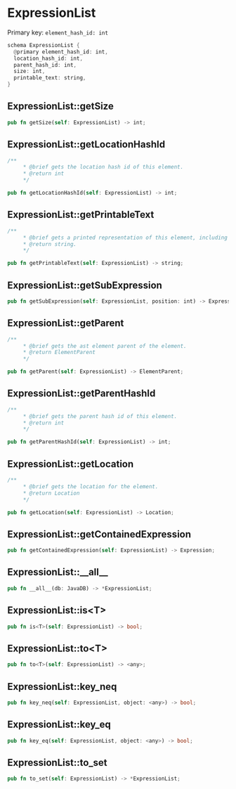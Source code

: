 # ExpressionList

Primary key: `element_hash_id: int`

```rust
schema ExpressionList {
  @primary element_hash_id: int,
  location_hash_id: int,
  parent_hash_id: int,
  size: int,
  printable_text: string,
}
```
## ExpressionList::getSize

```rust
pub fn getSize(self: ExpressionList) -> int;
```
## ExpressionList::getLocationHashId

```rust
/**
     * @brief gets the location hash id of this element.
     * @return int
     */
```
```rust
pub fn getLocationHashId(self: ExpressionList) -> int;
```
## ExpressionList::getPrintableText

```rust
/**
     * @brief gets a printed representation of this element, including its structure where applicable.
     * @return string.
     */
```
```rust
pub fn getPrintableText(self: ExpressionList) -> string;
```
## ExpressionList::getSubExpression

```rust
pub fn getSubExpression(self: ExpressionList, position: int) -> Expression;
```
## ExpressionList::getParent

```rust
/**
     * @brief gets the ast element parent of the element.
     * @return ElementParent 
     */
```
```rust
pub fn getParent(self: ExpressionList) -> ElementParent;
```
## ExpressionList::getParentHashId

```rust
/**
     * @brief gets the parent hash id of this element.
     * @return int
     */
```
```rust
pub fn getParentHashId(self: ExpressionList) -> int;
```
## ExpressionList::getLocation

```rust
/**
     * @brief gets the location for the element.
     * @return Location
     */
```
```rust
pub fn getLocation(self: ExpressionList) -> Location;
```
## ExpressionList::getContainedExpression

```rust
pub fn getContainedExpression(self: ExpressionList) -> Expression;
```
## ExpressionList::\_\_all\_\_

```rust
pub fn __all__(db: JavaDB) -> *ExpressionList;
```
## ExpressionList::is\<T\>

```rust
pub fn is<T>(self: ExpressionList) -> bool;
```
## ExpressionList::to\<T\>

```rust
pub fn to<T>(self: ExpressionList) -> <any>;
```
## ExpressionList::key\_neq

```rust
pub fn key_neq(self: ExpressionList, object: <any>) -> bool;
```
## ExpressionList::key\_eq

```rust
pub fn key_eq(self: ExpressionList, object: <any>) -> bool;
```
## ExpressionList::to\_set

```rust
pub fn to_set(self: ExpressionList) -> *ExpressionList;
```

